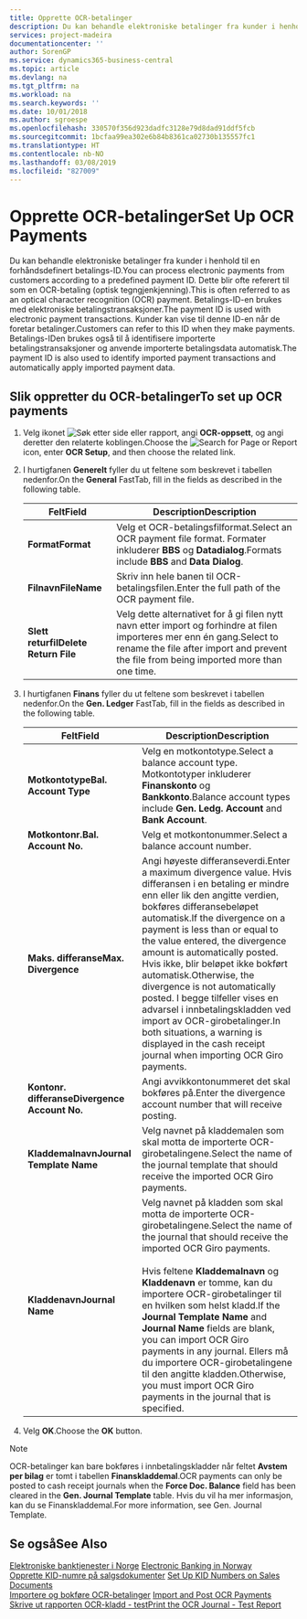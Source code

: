 ```yaml
---
title: Opprette OCR-betalinger
description: Du kan behandle elektroniske betalinger fra kunder i henhold til en forhåndsdefinert betalings-ID. Dette blir ofte referert til som en OCR-betaling (optisk tegngjenkjenning).
services: project-madeira
documentationcenter: ''
author: SorenGP
ms.service: dynamics365-business-central
ms.topic: article
ms.devlang: na
ms.tgt_pltfrm: na
ms.workload: na
ms.search.keywords: ''
ms.date: 10/01/2018
ms.author: sgroespe
ms.openlocfilehash: 330570f356d923dadfc3128e79d8dad91ddf5fcb
ms.sourcegitcommit: 1bcfaa99ea302e6b84b8361ca02730b135557fc1
ms.translationtype: HT
ms.contentlocale: nb-NO
ms.lasthandoff: 03/08/2019
ms.locfileid: "827009"
---
```

# <a name="set-up-ocr-payments"></a><span data-ttu-id="239ab-104">Opprette OCR-betalinger</span><span class="sxs-lookup"><span data-stu-id="239ab-104">Set Up OCR Payments</span></span>
<span data-ttu-id="239ab-105">Du kan behandle elektroniske betalinger fra kunder i henhold til en forhåndsdefinert betalings-ID.</span><span class="sxs-lookup"><span data-stu-id="239ab-105">You can process electronic payments from customers according to a predefined payment ID.</span></span> <span data-ttu-id="239ab-106">Dette blir ofte referert til som en OCR-betaling (optisk tegngjenkjenning).</span><span class="sxs-lookup"><span data-stu-id="239ab-106">This is often referred to as an optical character recognition (OCR) payment.</span></span> <span data-ttu-id="239ab-107">Betalings-ID-en brukes med elektroniske betalingstransaksjoner.</span><span class="sxs-lookup"><span data-stu-id="239ab-107">The payment ID is used with electronic payment transactions.</span></span> <span data-ttu-id="239ab-108">Kunder kan vise til denne ID-en når de foretar betalinger.</span><span class="sxs-lookup"><span data-stu-id="239ab-108">Customers can refer to this ID when they make payments.</span></span> <span data-ttu-id="239ab-109">Betalings-IDen brukes også til å identifisere importerte betalingstransaksjoner og anvende importerte betalingsdata automatisk.</span><span class="sxs-lookup"><span data-stu-id="239ab-109">The payment ID is also used to identify imported payment transactions and automatically apply imported payment data.</span></span>  

## <a name="to-set-up-ocr-payments"></a><span data-ttu-id="239ab-110">Slik oppretter du OCR-betalinger</span><span class="sxs-lookup"><span data-stu-id="239ab-110">To set up OCR payments</span></span>  

1.  <span data-ttu-id="239ab-111">Velg ikonet ![Søk etter side eller rapport](../../media/ui-search/search_small.png "Søk etter side eller rapport"), angi **OCR-oppsett**, og angi deretter den relaterte koblingen.</span><span class="sxs-lookup"><span data-stu-id="239ab-111">Choose the ![Search for Page or Report](../../media/ui-search/search_small.png "Search for Page or Report icon") icon, enter **OCR Setup**, and then choose the related link.</span></span>  
2.  <span data-ttu-id="239ab-112">I hurtigfanen **Generelt** fyller du ut feltene som beskrevet i tabellen nedenfor.</span><span class="sxs-lookup"><span data-stu-id="239ab-112">On the **General** FastTab, fill in the fields as described in the following table.</span></span>  

    |<span data-ttu-id="239ab-113">Felt</span><span class="sxs-lookup"><span data-stu-id="239ab-113">Field</span></span>|<span data-ttu-id="239ab-114">Description</span><span class="sxs-lookup"><span data-stu-id="239ab-114">Description</span></span>|  
    |---------------------------------|---------------------------------------|  
    |<span data-ttu-id="239ab-115">**Format**</span><span class="sxs-lookup"><span data-stu-id="239ab-115">**Format**</span></span>|<span data-ttu-id="239ab-116">Velg et OCR-betalingsfilformat.</span><span class="sxs-lookup"><span data-stu-id="239ab-116">Select an OCR payment file format.</span></span> <span data-ttu-id="239ab-117">Formater inkluderer **BBS** og **Datadialog**.</span><span class="sxs-lookup"><span data-stu-id="239ab-117">Formats include **BBS** and **Data Dialog**.</span></span>|  
    |<span data-ttu-id="239ab-118">**Filnavn**</span><span class="sxs-lookup"><span data-stu-id="239ab-118">**FileName**</span></span>|<span data-ttu-id="239ab-119">Skriv inn hele banen til OCR-betalingsfilen.</span><span class="sxs-lookup"><span data-stu-id="239ab-119">Enter the full path of the OCR payment file.</span></span>|  
    |<span data-ttu-id="239ab-120">**Slett returfil**</span><span class="sxs-lookup"><span data-stu-id="239ab-120">**Delete Return File**</span></span>|<span data-ttu-id="239ab-121">Velg dette alternativet for å gi filen nytt navn etter import og forhindre at filen importeres mer enn én gang.</span><span class="sxs-lookup"><span data-stu-id="239ab-121">Select to rename the file after import and prevent the file from being imported more than one time.</span></span>|  

3.  <span data-ttu-id="239ab-122">I hurtigfanen **Finans** fyller du ut feltene som beskrevet i tabellen nedenfor.</span><span class="sxs-lookup"><span data-stu-id="239ab-122">On the **Gen. Ledger** FastTab, fill in the fields as described in the following table.</span></span>  

    |<span data-ttu-id="239ab-123">Felt</span><span class="sxs-lookup"><span data-stu-id="239ab-123">Field</span></span>|<span data-ttu-id="239ab-124">Description</span><span class="sxs-lookup"><span data-stu-id="239ab-124">Description</span></span>|  
    |---------------------------------|---------------------------------------|  
    |<span data-ttu-id="239ab-125">**Motkontotype**</span><span class="sxs-lookup"><span data-stu-id="239ab-125">**Bal. Account Type**</span></span>|<span data-ttu-id="239ab-126">Velg en motkontotype.</span><span class="sxs-lookup"><span data-stu-id="239ab-126">Select a balance account type.</span></span> <span data-ttu-id="239ab-127">Motkontotyper inkluderer **Finanskonto** og **Bankkonto**.</span><span class="sxs-lookup"><span data-stu-id="239ab-127">Balance account types include **Gen. Ledg. Account** and **Bank Account**.</span></span>|  
    |<span data-ttu-id="239ab-128">**Motkontonr.**</span><span class="sxs-lookup"><span data-stu-id="239ab-128">**Bal. Account No.**</span></span>|<span data-ttu-id="239ab-129">Velg et motkontonummer.</span><span class="sxs-lookup"><span data-stu-id="239ab-129">Select a balance account number.</span></span>|  
    |<span data-ttu-id="239ab-130">**Maks. differanse**</span><span class="sxs-lookup"><span data-stu-id="239ab-130">**Max. Divergence**</span></span>|<span data-ttu-id="239ab-131">Angi høyeste differanseverdi.</span><span class="sxs-lookup"><span data-stu-id="239ab-131">Enter a maximum divergence value.</span></span> <span data-ttu-id="239ab-132">Hvis differansen i en betaling er mindre enn eller lik den angitte verdien, bokføres differansebeløpet automatisk.</span><span class="sxs-lookup"><span data-stu-id="239ab-132">If the divergence on a payment is less than or equal to the value entered, the divergence amount is automatically posted.</span></span> <span data-ttu-id="239ab-133">Hvis ikke, blir beløpet ikke bokført automatisk.</span><span class="sxs-lookup"><span data-stu-id="239ab-133">Otherwise, the divergence is not automatically posted.</span></span> <span data-ttu-id="239ab-134">I begge tilfeller vises en advarsel i innbetalingskladden ved import av OCR-girobetalinger.</span><span class="sxs-lookup"><span data-stu-id="239ab-134">In both situations, a warning is displayed in the cash receipt journal when importing OCR Giro payments.</span></span>|  
    |<span data-ttu-id="239ab-135">**Kontonr. differanse**</span><span class="sxs-lookup"><span data-stu-id="239ab-135">**Divergence Account No.**</span></span>|<span data-ttu-id="239ab-136">Angi avvikkontonummeret det skal bokføres på.</span><span class="sxs-lookup"><span data-stu-id="239ab-136">Enter the divergence account number that will receive posting.</span></span>|  
    |<span data-ttu-id="239ab-137">**Kladdemalnavn**</span><span class="sxs-lookup"><span data-stu-id="239ab-137">**Journal Template Name**</span></span>|<span data-ttu-id="239ab-138">Velg navnet på kladdemalen som skal motta de importerte OCR-girobetalingene.</span><span class="sxs-lookup"><span data-stu-id="239ab-138">Select the name of the journal template that should receive the imported OCR Giro payments.</span></span>|  
    |<span data-ttu-id="239ab-139">**Kladdenavn**</span><span class="sxs-lookup"><span data-stu-id="239ab-139">**Journal Name**</span></span>|<span data-ttu-id="239ab-140">Velg navnet på kladden som skal motta de importerte OCR-girobetalingene.</span><span class="sxs-lookup"><span data-stu-id="239ab-140">Select the name of the journal that should receive the imported OCR Giro payments.</span></span><br /><br /> <span data-ttu-id="239ab-141">Hvis feltene **Kladdemalnavn** og **Kladdenavn** er tomme, kan du importere OCR-girobetalinger til en hvilken som helst kladd.</span><span class="sxs-lookup"><span data-stu-id="239ab-141">If the **Journal Template Name** and **Journal Name** fields are blank, you can import OCR Giro payments in any journal.</span></span> <span data-ttu-id="239ab-142">Ellers må du importere OCR-girobetalingene til den angitte kladden.</span><span class="sxs-lookup"><span data-stu-id="239ab-142">Otherwise, you must import OCR Giro payments in the journal that is specified.</span></span>|  

4.  <span data-ttu-id="239ab-143">Velg **OK**.</span><span class="sxs-lookup"><span data-stu-id="239ab-143">Choose the **OK** button.</span></span>  

> [!NOTE]  
>  <span data-ttu-id="239ab-144">OCR-betalinger kan bare bokføres i innbetalingskladder når feltet **Avstem per bilag** er tomt i tabellen **Finanskladdemal**.</span><span class="sxs-lookup"><span data-stu-id="239ab-144">OCR payments can only be posted to cash receipt journals when the **Force Doc. Balance** field has been cleared in the **Gen. Journal Template** table.</span></span> <span data-ttu-id="239ab-145">Hvis du vil ha mer informasjon, kan du se Finanskladdemal.</span><span class="sxs-lookup"><span data-stu-id="239ab-145">For more information, see Gen. Journal Template.</span></span>  

## <a name="see-also"></a><span data-ttu-id="239ab-146">Se også</span><span class="sxs-lookup"><span data-stu-id="239ab-146">See Also</span></span>  
 <span data-ttu-id="239ab-147">[Elektroniske banktjenester i Norge](electronic-banking-in-norway.md) </span><span class="sxs-lookup"><span data-stu-id="239ab-147">[Electronic Banking in Norway](electronic-banking-in-norway.md) </span></span>  
 <span data-ttu-id="239ab-148">[Opprette KID-numre på salgsdokumenter](how-to-set-up-kid-numbers-on-sales-documents.md) </span><span class="sxs-lookup"><span data-stu-id="239ab-148">[Set Up KID Numbers on Sales Documents](how-to-set-up-kid-numbers-on-sales-documents.md) </span></span>  
 <span data-ttu-id="239ab-149">[Importere og bokføre OCR-betalinger](how-to-import-and-post-ocr-payments.md) </span><span class="sxs-lookup"><span data-stu-id="239ab-149">[Import and Post OCR Payments](how-to-import-and-post-ocr-payments.md) </span></span>  
 [<span data-ttu-id="239ab-150">Skrive ut rapporten OCR-kladd - test</span><span class="sxs-lookup"><span data-stu-id="239ab-150">Print the OCR Journal - Test Report</span></span>](how-to-print-the-ocr-journal-test-report.md)   
 
